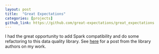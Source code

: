 ```yaml
---
layout: post
title:  "Great Expectations"
categories: [projects]
github_link: https://github.com/great-expectations/great_expectations
---
```


I had the great opportunity to add Spark compatibility and do some refactoring to this data quality library. See [here](https://greatexpectations.io/blog/great-expectations-now-supports-executions-in-spark-a-blog-with-much-clapping/) for a post from the library authors on my work.